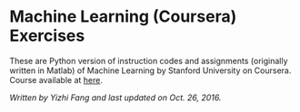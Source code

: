 # Machine Learning (Coursera) Exercises

These are Python version of instruction codes and assignments (originally written in Matlab) of Machine Learning by Stanford University on Coursera. Course available at [here](https://www.coursera.org/learn/machine-learning).

_Written by Yizhi Fang and last updated on Oct. 26, 2016._
